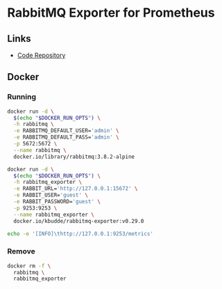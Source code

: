# RabbitMQ Exporter for Prometheus

<!--
https://github.com/helm/charts/tree/master/stable/prometheus-rabbitmq-exporter
-->

## Links

- [Code Repository](https://github.com/kbudde/rabbitmq_exporter)

## Docker

### Running

```sh
docker run -d \
  $(echo "$DOCKER_RUN_OPTS") \
  -h rabbitmq \
  -e RABBITMQ_DEFAULT_USER='admin' \
  -e RABBITMQ_DEFAULT_PASS='admin' \
  -p 5672:5672 \
  --name rabbitmq \
  docker.io/library/rabbitmq:3.8.2-alpine
```

```sh
docker run -d \
  $(echo "$DOCKER_RUN_OPTS") \
  -h rabbitmq_exporter \
  -e RABBIT_URL='http://127.0.0.1:15672' \
  -e RABBIT_USER='guest' \
  -e RABBIT_PASSWORD='guest' \
  -p 9253:9253 \
  --name rabbitmq_exporter \
  docker.io/kbudde/rabbitmq-exporter:v0.29.0
```

```sh
echo -e '[INFO]\thttp://127.0.0.1:9253/metrics'
```

### Remove

```sh
docker rm -f \
  rabbitmq \
  rabbitmq_exporter
```

